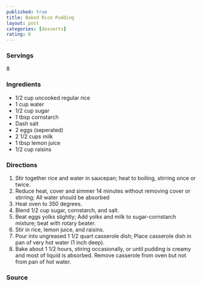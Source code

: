 ```yaml
---
published: true
title: Baked Rice Pudding
layout: post
categories: [desserts]
rating: 0
---
```

### Servings
8

### Ingredients
- 1/2 cup uncooked regular rice
- 1 cup water
- 1/2 cup sugar
- 1 tbsp cornstarch
- Dash salt
- 2 eggs (seperated)
- 2 1/2 cups milk
- 1 tbsp lemon juice
- 1/2 cup raisins

### Directions
1. Stir together rice and water in saucepan; heat to boiling, stirring once or twice.
2. Reduce heat, cover and simmer 14 minutes without removing cover or stirring; All water should be absorbed
3. Heat oven to 350 degrees.
4. Blend 1/2 cup sugar, cornstarch, and salt.
5. Beat eggs yolks slightly; Add yolks and milk to sugar-cornstarch mixture; beat with rotary beater.
6. Stir in rice, lemon juice, and raisins.
7. Pour into ungreased 1 1/2 quart casserole dish; Place casserole dish in pan of very hot water (1 inch deep).
8. Bake about 1 1/2 hours, stiring occasionally, or until pudding is creamy and most of liquid is absorbed.  Remove casserole from oven but not from pan of hot water.

### Source

